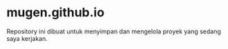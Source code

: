 # mugen.github.io
Repository ini dibuat untuk menyimpan dan mengelola proyek yang sedang saya kerjakan.

